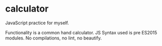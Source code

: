 # calculator
JavaScript practice for myself.

Functionality is a common hand calculator. JS Syntax used is pre ES2015 modules. No compilations, no lint, no beautify.
